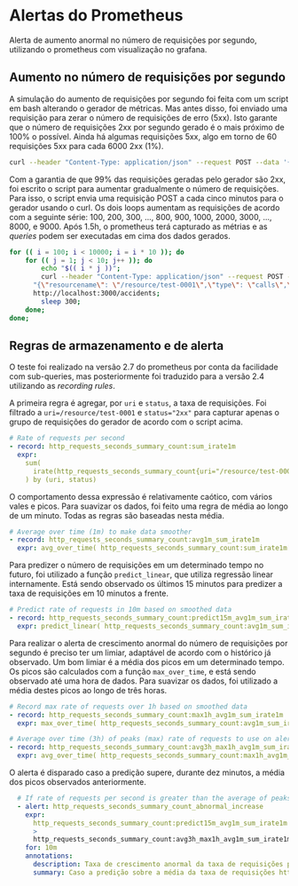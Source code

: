 # Alertas do Prometheus

Alerta de aumento anormal no número de requisições por segundo, utilizando o prometheus com visualização no grafana.

## Aumento no número de requisições por segundo

A simulação do aumento de requisições por segundo foi feita com um script em bash alterando o gerador de métricas. Mas antes disso, foi enviado uma requisição para zerar o número de requisições de erro (5xx). Isto garante que o número de requisições 2xx por segundo gerado é o mais próximo de 100% o possível. Ainda há algumas requisições 5xx, algo em torno de 60 requisições 5xx para cada 6000 2xx (1%).

```bash
curl --header "Content-Type: application/json" --request POST --data '{"resourcename": "/resource/test-0001", "type": "errorrate", "value": 0.0}' http://localhost:3000/accidents
```

Com a garantia de que 99% das requisições geradas pelo gerador são 2xx, foi escrito o script para aumentar gradualmente o número de requisições. Para isso, o script envia uma requisição POST a cada cinco minutos para o gerador usando o curl. Os dois loops aumentam as requisições de acordo com a seguinte série: 100, 200, 300, ..., 800, 900, 1000, 2000, 3000, ..., 8000, e 9000. Após 1.5h, o prometheus terá capturado as métrias e as _queries_ podem ser executadas em cima dos dados gerados.

```bash
for (( i = 100; i < 10000; i = i * 10 )); do
	for (( j = 1; j < 10; j++ )); do
		echo "$(( i * j ))";
		curl --header "Content-Type: application/json" --request POST --data \
      "{\"resourcename\": \"/resource/test-0001\",\"type\": \"calls\",\"value\": $(( i * j ))}" \
      http://localhost:3000/accidents;
		sleep 300;
	done;
done;
```

## Regras de armazenamento e de alerta

O teste foi realizado na versão 2.7 do prometheus por conta da facilidade com sub-queries, mas posteriormente foi traduzido para a versão 2.4 utilizando as _recording rules_.

A primeira regra é agregar, por `uri` e `status`, a taxa de requisições. Foi filtrado a `uri=/resource/test-0001` e `status="2xx"` para capturar apenas o grupo de requisições do gerador de acordo com o script acima.

```yml
# Rate of requests per second
- record: http_requests_seconds_summary_count:sum_irate1m
  expr:
    sum(
      irate(http_requests_seconds_summary_count{uri="/resource/test-0001", status="2xx"}[1m])
    ) by (uri, status)
```

O comportamento dessa expressão é relativamente caótico, com vários vales e picos. Para suavizar os dados, foi feito uma regra de média ao longo de um minuto. Todas as regras são baseadas nesta média.

```yml
# Average over time (1m) to make data smoother
- record: http_requests_seconds_summary_count:avg1m_sum_irate1m
  expr: avg_over_time( http_requests_seconds_summary_count:sum_irate1m[1m] )
```

Para predizer o número de requisições em um determinado tempo no futuro, foi utilizado a função `predict_linear`, que utiliza regressão linear internamente. Está sendo observado os últimos 15 minutos para predizer a taxa de requisições em 10 minutos a frente.

```yml
# Predict rate of requests in 10m based on smoothed data
- record: http_requests_seconds_summary_count:predict15m_avg1m_sum_irate1m
  expr: predict_linear( http_requests_seconds_summary_count:avg1m_sum_irate1m[15m], 600 ) > 0
```

Para realizar o alerta de crescimento anormal do número de requisições por segundo é preciso ter um limiar, adaptável de acordo com o histórico já observado. Um bom limiar é a média dos picos em um determinado tempo. Os picos são calculados com a função `max_over_time`, e está sendo observado até uma hora de dados. Para suavizar os dados, foi utilizado a média destes picos ao longo de três horas.

```yml
# Record max rate of requests over 1h based on smoothed data
- record: http_requests_seconds_summary_count:max1h_avg1m_sum_irate1m
  expr: max_over_time( http_requests_seconds_summary_count:avg1m_sum_irate1m[1h] )

# Average over time (3h) of peaks (max) rate of requests to use on alert
- record: http_requests_seconds_summary_count:avg3h_max1h_avg1m_sum_irate1m
  expr: avg_over_time( http_requests_seconds_summary_count:max1h_avg1m_sum_irate1m[3h] )
```

O alerta é disparado caso a predição supere, durante dez minutos, a média dos picos observados anteriormente.

```yml
  # If rate of requests per second is greater than the average of peaks
  - alert: http_requests_seconds_summary_count_abnormal_increase
    expr:
      http_requests_seconds_summary_count:predict15m_avg1m_sum_irate1m
      >
      http_requests_seconds_summary_count:avg3h_max1h_avg1m_sum_irate1m
    for: 10m
    annotations:
      description: Taxa de crescimento anormal da taxa de requisições por segundo, indicando quebra de recorde histórico. Versão do Centralizador '{{ $labels.component_version }}', Status '{{ $labels.status }}', Versão App '{{ $labels.device_app_version }}'.
      summary: Caso a predição sobre a média da taxa de requisições http do aplicativo supere a média dos picos durante dez minutos, um alerta será lançado.
```
